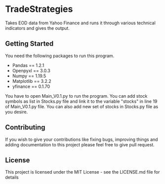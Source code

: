 # TradeStrategies
Takes EOD data from Yahoo Finance and runs it through various technical indicators and gives the output.

## Getting Started
You need the following packages to run this program.
* Pandas == 1.2.1
* Openpyxl == 3.0.3
* Numpy == 1.19.5
* Matplotlib == 3.2.2
* yfinance == 0.1.70

You have to open Main_V0.1.py to run the program. You can add stock symbols as list in Stocks.py file and link it to the variable "stocks" in line 19 of Main_V0.1.py file. You can also add new set of stocks in Stocks.py file as you desire.

## Contributing
If you wish to give your contributions like fixing bugs, improving things and adding documentation to this project please feel free to give pull request.

## License
This project is licensed under the MIT License - see the LICENSE.md file for details
